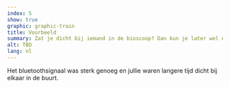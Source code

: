 ```yaml
---
index: 5
show: true
graphic: graphic-train
title: Voorbeeld
summary: Zat je dicht bij iemand in de bioscoop? Dan kun je later wel een melding krijgen
alt: TBD
lang: nl
---
```


Het bluetoothsignaal was sterk genoeg en jullie waren langere tijd dicht bij elkaar in de buurt.